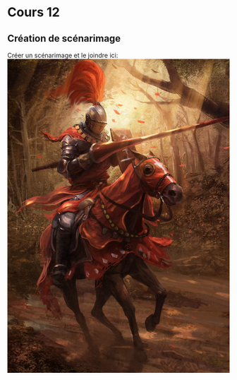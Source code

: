 # Cours 12
## Création de scénarimage
Créer un scénarimage et le joindre ici: 
![Chevalier](image/124243.jpg)
